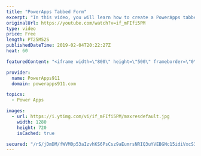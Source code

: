 ```yaml
---
title: "PowerApps Tabbed Form"
excerpt: "In this video, you will learn how to create a PowerApps tabbed form for working with your data. This allows you to build a better user experience or UX by avoiding scrolling.  Introduction to PowerApps forms https://www.youtube.com/watch?v=yT4gGVunU0o  PowerApps Training available at https://www.PowerApps911.com/training"
originalUrl: https://youtube.com/watch?v=if_mFIfi5PM
type: video
price: Free
length: PT25M52S
publishedDateTime: 2019-02-04T20:22:27Z
heat: 60

featuredContent: "<iframe width=\"800\" height=\"500\" frameborder=\"0\" src=\"https://www.youtube.com/embed/if_mFIfi5PM\" allow=\"accelerometer; autoplay; encrypted-media; gyroscope; picture-in-picture\" allowfullscreen></iframe>"

provider:
  name: PowerApps911
  domain: powerapps911.com

topics:
  - Power Apps

images:
  - url: https://i.ytimg.com/vi/if_mFIfi5PM/maxresdefault.jpg
    width: 1280
    height: 720
    isCached: true

secured: "/rS/jDmDM/fWVM0p53aIzvhKS6PsCsz9aEumrsNRIQ3uYVEBGNc15idiVxcS3s+8ouAZH5IC36WXY805hx6/e4yuUbP7PKoy1Q2kgP+dF4XEvMmO4P5G7zVCdaI6b7f53qqZIKu9w6Rq9xf/ZuGQMdE0URgq74zVIKRMLIWeY0SFNSNvQ+m5uN7Qu9j8I2gMAM3qfyWl1Y/aj2i1daeoxsS793Tohs6WYAonAmhTGWXtgAMK9dEUzVvguxlcP7GsaSBTpICKYRexYrzZ0SirLiSaKGVHnMicnGeSgEYCOL/Hr5saPOvGp63TbrIYxv5li8c2faYhhjXPG8JbdUzpzA7/3I8Em/1ljiPJQTtQ2AfnJmgAxxSIQZd4c5byHtzpmICBDZlpih8MpwjiJukZ/0RgHKBwLiPskX4f565A5Oc=;Y6W6iPINUID5I3Xo6yL/1Q=="
---
```


